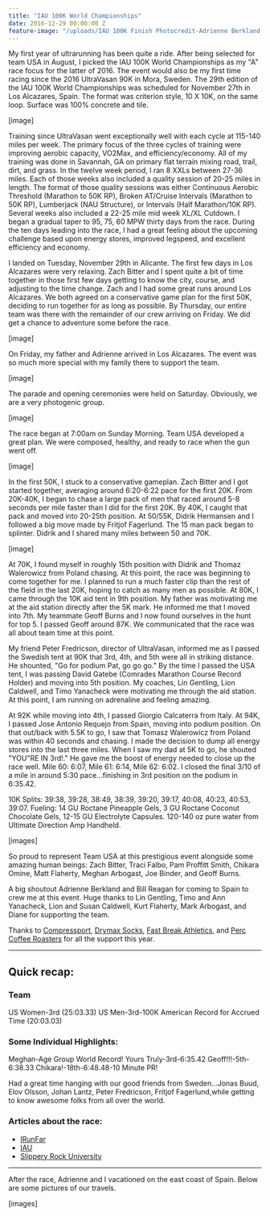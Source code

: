 ```yaml
---
title: "IAU 100K World Championships"
date: 2016-12-29 00:00:00 Z
feature-image: "/uploads/IAU 100K Finish Photocredit-Adrienne Berkland.jpg"
---
```


My first year of ultrarunning has been quite a ride.  After being selected for team USA in August, I picked the IAU 100K World Championships as my "A" race focus for the latter of 2016.  The event would also be my first time racing since the 2016 UltraVasan 90K in Mora, Sweden.  The 29th edition of the IAU 100K World Championships was scheduled for November 27th in Los Alcazares, Spain.  The format was criterion style, 10 X 10K, on the same loop.  Surface was 100% concrete and tile.

[image]

Training since UltraVasan went exceptionally well with each cycle at 115-140 miles per week.  The primary focus of the three cycles of training were improving aerobic capacity, VO2Max, and efficiency/economy.  All of my training was done in Savannah, GA on primary flat terrain mixing road, trail, dirt, and grass.  In the twelve week period, I ran 8 XXLs between 27-36 miles.  Each of those weeks also included a quality session of 20-25 miles in length.  The format of those quality sessions was either Continuous Aerobic Threshold (Marathon to 50K RP), Broken AT/Cruise Intervals (Marathon to 50K RP), Lumberjack (NAU Structure), or Intervals (Half Marathon/10K RP).  Several weeks also included a 22-25 mile mid week XL/XL Cutdown.  I began a gradual taper to 95, 75, 60 MPW thirty days from the race.  During the ten days leading into the race, I had a great feeling about the upcoming challenge based upon energy stores, improved legspeed, and excellent efficiency and economy.

I landed on Tuesday, November 29th in Alicante.  The first few days in Los Alcazares were very relaxing.  Zach Bitter and I spent quite a bit of time together in those first few days getting to know the city, course, and adjusting to the time change.  Zach and I had some great runs around Los Alcazares.  We both agreed on a conservative game plan for the first 50K, deciding to run together for as long as possible.   By Thursday, our entire team was there with the remainder of our crew arriving on Friday.  We did get a chance to adventure some before the race.

[image]

On Friday, my father and Adrienne arrived in Los Alcazares. The event was so much more special with my family there to support the team.

[image]

The parade and opening ceremonies were held on Saturday.  Obviously, we are a very photogenic group.

[image]

The race began at 7:00am on Sunday Morning.  Team USA developed a great plan.  We were composed, healthy, and ready to race when the gun went off.

[image]

In the first 50K, I stuck to a conservative gameplan.  Zach Bitter and I got started together, averaging around 6:20-6:22 pace for the first 20K.  From 20K-40K, I began to chase a large pack of men that raced around 5-8 seconds per mile faster than I did for the first 20K.  By 40K, I caught that pack and moved into 20-25th position.  At 50/55K, Didrik Hermansen and I followed a big move made by Fritjof Fagerlund.  The 15 man pack began to splinter.  Didrik and I shared many miles between 50 and 70K.

[image]

At 70K, I found myself in roughly 15th position with Didrik and Thomaz Walerowicz from Poland chasing.  At this point, the race was beginning to come together for me.  I planned to run a much faster clip than the rest of the field in the last 20K, hoping to catch as many men as possible.  At 80K, I came through the 10K aid tent in 9th position.  My father was motivating me at the aid station directly after the 5K mark.  He informed me that I moved into 7th.  My teammate Geoff Burns and I now found ourselves in the hunt for top 5.  I passed Geoff around 87K.  We communicated that the race was all about team time at this point.

My friend Peter Fredricson, director of UltraVasan, informed me as I passed the Swedish tent at 90K that 3rd, 4th, and 5th were all in striking distance.  He shounted, "Go for podium Pat, go go go."  By the time I passed the USA tent, I was passing David Gatebe (Comrades Marathon Course Record Holder) and moving into 5th position.  My coaches, Lin Gentling, Lion Caldwell, and Timo Yanacheck were motivating me through the aid station.  At this point, I am running on adrenaline and feeling amazing.

At 92K while moving into 4th, I passed Giorgio Calcaterra from Italy. At 94K, I passed Jose Antonio Requejo from Spain, moving into podium position.  On that out/back with 5.5K to go, I saw that Tomasz Walerowicz from Poland was within 40 seconds and chasing.  I made the decision to dump all energy stores into the last three miles.  When I saw my dad at 5K to go, he shouted "YOU"RE IN 3rd!."  He gave me the boost of energy needed to close up the race well.  Mile 60: 6:07, Mile 61: 6:14, Mile 62: 6:02.  I closed the final 3/10 of a mile in around 5:30 pace...finishing in 3rd position on the podium in 6:35.42.  

10K Splits: 39:38, 39:28, 38:49, 38:39, 39:20, 39:17, 40:08, 40:23, 40:53, 39:07.  Fueling: 14 GU Roctane Pineapple Gels, 3 GU Roctane Coconut Chocolate Gels, 12-15 GU Electrolyte Capsules.  120-140 oz pure water from Ultimate Direction Amp Handheld.

[images]

So proud to represent Team USA at this prestigious event alongside some amazing human beings: Zach Bitter, Traci Falbo, Pam Proffitt Smith, Chikara Omine, Matt Flaherty, Meghan Arbogast, Joe Binder, and Geoff Burns.

A big shoutout Adrienne Berkland and Bill Reagan for coming to Spain to crew me at this event. Huge thanks to Lin Gentling, Timo and Ann Yanacheck, Lion and Susan Caldwell, Kurt Flaherty, Mark Arbogast, and Diane for supporting the team.

Thanks to [Compressport](http://www.compressport.com/), [Drymax Socks](http://www.drymaxsports.com/), [Fast Break Athletics](http://www.fastbreakathletics.com/), and [Perc Coffee Roasters](http://www.perccoffee.com/) for all the support this year.

---

## Quick recap:

### Team

US Women-3rd (25:03.33)
US Men-3rd-100K American Record for Accrued Time (20:03.03)

### Some Individual Highlights:

Meghan-Age Group World Record!
Yours Truly-3rd-6:35.42
Geoff!!!-5th-6:38.33
Chikara!-18th-6:48.48-10 Minute PR!

Had a great time hanging with our good friends from Sweden...Jonas Buud, Elov Olsson, Johan Lantz, Peter Fredricson, Fritjof Fagerlund,while getting to know awesome folks from all over the world.

### Articles about the race:
- [IRunFar](www.irunfar.com/2016/11/this-week-in-running-november-28-2016.html/comment-page-1#comment-1257098)
- [IAU](http://www.iau-ultramarathon.org/)
- [Slippery Rock University](http://rockathletics.com/news/2016/12/22/mens-cross-country-sru-grad-reagan-among-world-leaders.aspx)

---

After the race, Adrienne and I vacationed on the east coast of Spain.  Below are some pictures of our travels.

[images]
